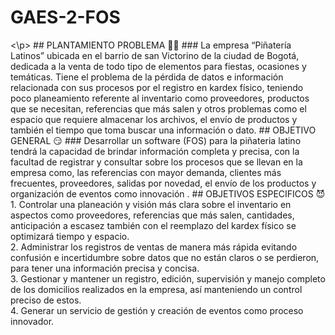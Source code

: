# GAES-2-FOS
<p aling="center"><cing width="245"src="https://github.com/senauti/project-gaes-2-fos/tree/main/LOGO"><\p>
## PLANTAMIENTO PROBLEMA 😶‍🌫️
### La empresa “Piñatería Latinos” ubicada en el barrio de san Victorino de la ciudad de Bogotá, dedicada a la venta de todo tipo de elementos para fiestas, ocasiones y temáticas. Tiene el problema de la pérdida de datos e información relacionada con sus procesos por el registro en kardex físico, teniendo poco planeamiento referente al inventario como proveedores, productos que se necesitan, referencias que más salen y otros problemas como el espacio que requiere almacenar los archivos, el envío de productos y también el tiempo que toma buscar una información o dato. 
## OBJETIVO GENERAL 😏
### Desarrollar un software  (FOS) para la piñateria latino tendrá la capacidad de brindar información completa y precisa, con la facultad de registrar y consultar sobre los procesos que se llevan en la empresa como, las referencias con mayor demanda, clientes más frecuentes, proveedores, salidas por novedad, el envío de los productos y organización de eventos como innovación .
## OBJETIVOS ESPECIFICOS 😈
1. Controlar una planeación y visión más clara sobre el inventario en aspectos como proveedores, referencias que más salen, cantidades, anticipación a escasez también con el reemplazo del kardex físico se optimizará tiempo y espacio. <br>
2. Administrar los registros de ventas de manera más rápida evitando confusión e incertidumbre sobre datos que no están claros o se perdieron, para tener una información precisa y concisa. <br>
3. Gestionar y mantener un registro, edición, supervisión y manejo completo de los domicilios realizados en la empresa, así manteniendo un control preciso de estos. <br>
4. Generar un servicio de gestión y creación  de eventos como proceso innovador. <br>





